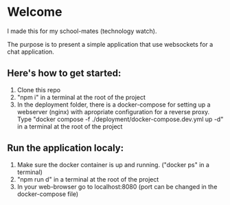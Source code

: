 # Welcome

I made this for my school-mates (technology watch).

The purpose is to present a simple application that use websockets for a chat application.

## Here's how to get started:

1. Clone this repo
2. "npm i" in a terminal at the root of the project
3. In the deployment folder, there is a docker-compose for setting up a webserver (nginx) with apropriate configuration for a reverse proxy. Type "docker compose -f ./deployment/docker-compose.dev.yml up -d" in a terminal at the root of the project

## Run the application localy:

1. Make sure the docker container is up and running. ("docker ps" in a terminal)
2. "npm run d" in a terminal at the root of the project
3. In your web-browser go to localhost:8080 (port can be changed in the docker-compose file)

